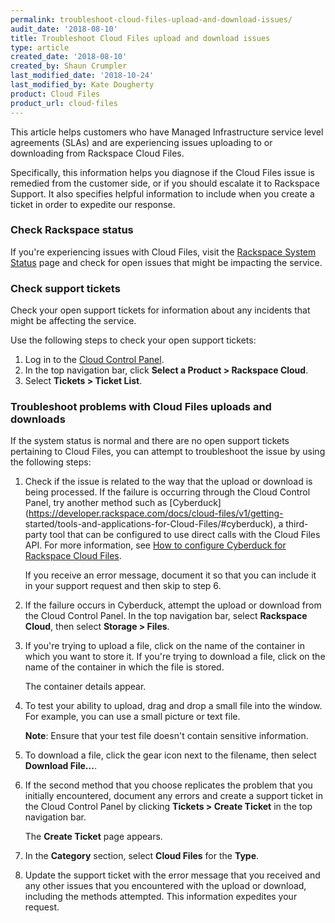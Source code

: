 ```yaml
---
permalink: troubleshoot-cloud-files-upload-and-download-issues/
audit_date: '2018-08-10'
title: Troubleshoot Cloud Files upload and download issues
type: article
created_date: '2018-08-10'
created_by: Shaun Crumpler
last_modified_date: '2018-10-24'
last_modified_by: Kate Dougherty
product: Cloud Files
product_url: cloud-files
---
```


This article helps customers who have Managed Infrastructure service level
agreements (SLAs) and are experiencing issues uploading to or downloading from
Rackspace Cloud Files.

Specifically, this information helps you diagnose if the Cloud Files issue is
remedied from the customer side, or if you should escalate it to Rackspace
Support. It also specifies helpful information to include when you create a
ticket in order to expedite our response.

### Check Rackspace status

If you're experiencing issues with Cloud Files, visit the
[Rackspace System Status](https://rackspace.service-now.com/system_status/)
page and check for open issues that might be impacting the service.

### Check support tickets

Check your open support tickets for information about any incidents that might
be affecting the service.

Use the following steps to check your open support tickets:

1. Log in to the [Cloud Control Panel](https://login.rackspace.com/).
2. In the top navigation bar, click **Select a Product > Rackspace Cloud**.
3. Select **Tickets > Ticket List**.

### Troubleshoot problems with Cloud Files uploads and downloads

If the system status is normal and there are no open support tickets
pertaining to Cloud Files, you can attempt to troubleshoot the issue by using
the following steps:

1. Check if the issue is related to the way that the upload or download is
   being processed. If the failure is occurring
   through the Cloud Control Panel, try another method such as
   [Cyberduck](https://developer.rackspace.com/docs/cloud-files/v1/getting-
   started/tools-and-applications-for-Cloud-Files/#cyberduck),
   a third-party tool that can be configured to use direct calls with the
   Cloud Files API. For more information, see [How to configure Cyberduck for
   Rackspace Cloud
   Files](https://support.rackspace.com/how-to/configure-rackspace-cloud-files-with-cyberduck/).

    If you receive an error message, document it so that you can include it in
    your support request and then skip to step 6.
2. If the failure occurs in Cyberduck, attempt the upload or download from the
   Cloud Control Panel. In the top navigation bar, select **Rackspace Cloud**, then select **Storage > Files**.
3. If you're trying to upload a file, click on the name of the container in
   which you want to store it. If you're trying to download a file, click on
   the name of the container in which the file is stored.

    The container details appear.
4. To test your ability to upload, drag and drop a small file into the window.
   For example, you can use a small picture or text file.

    **Note**: Ensure that your test file doesn't contain sensitive information.
5. To download a file, click the gear icon next to the filename, then select
   **Download File...**.
6. If the second method that you choose replicates the problem that you
   initially encountered, document any errors and create a support ticket in
   the Cloud Control Panel by clicking **Tickets > Create Ticket** in the top
   navigation bar.

    The **Create Ticket** page appears.
7. In the **Category** section, select **Cloud Files** for the **Type**.
8. Update the support ticket with the error message that you received and any
   other issues that you encountered with the upload or download, including
   the methods attempted. This information expedites your request.
